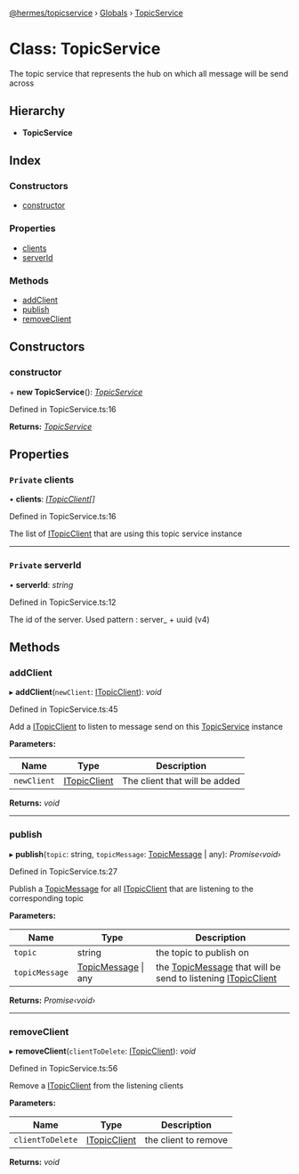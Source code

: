 [@hermes/topicservice](../README.md) › [Globals](../globals.md) › [TopicService](topicservice.md)

# Class: TopicService

The topic service that represents the hub on which all message will be send across

## Hierarchy

* **TopicService**

## Index

### Constructors

* [constructor](topicservice.md#constructor)

### Properties

* [clients](topicservice.md#private-clients)
* [serverId](topicservice.md#private-serverid)

### Methods

* [addClient](topicservice.md#addclient)
* [publish](topicservice.md#publish)
* [removeClient](topicservice.md#removeclient)

## Constructors

###  constructor

\+ **new TopicService**(): *[TopicService](topicservice.md)*

Defined in TopicService.ts:16

**Returns:** *[TopicService](topicservice.md)*

## Properties

### `Private` clients

• **clients**: *[ITopicClient](../interfaces/itopicclient.md)[]*

Defined in TopicService.ts:16

The list of [ITopicClient](../interfaces/itopicclient.md) that are using this topic service instance

___

### `Private` serverId

• **serverId**: *string*

Defined in TopicService.ts:12

The id of the server. Used pattern : server_ + uuid (v4)

## Methods

###  addClient

▸ **addClient**(`newClient`: [ITopicClient](../interfaces/itopicclient.md)): *void*

Defined in TopicService.ts:45

Add a [ITopicClient](../interfaces/itopicclient.md) to listen to message send on this [TopicService](topicservice.md) instance

**Parameters:**

Name | Type | Description |
------ | ------ | ------ |
`newClient` | [ITopicClient](../interfaces/itopicclient.md) | The client that will be added  |

**Returns:** *void*

___

###  publish

▸ **publish**(`topic`: string, `topicMessage`: [TopicMessage](topicmessage.md) | any): *Promise‹void›*

Defined in TopicService.ts:27

Publish a [TopicMessage](topicmessage.md) for all [ITopicClient](../interfaces/itopicclient.md) that are listening to the corresponding topic

**Parameters:**

Name | Type | Description |
------ | ------ | ------ |
`topic` | string | the topic to publish on |
`topicMessage` | [TopicMessage](topicmessage.md) &#124; any | the [TopicMessage](topicmessage.md) that will be send to listening [ITopicClient](../interfaces/itopicclient.md)  |

**Returns:** *Promise‹void›*

___

###  removeClient

▸ **removeClient**(`clientToDelete`: [ITopicClient](../interfaces/itopicclient.md)): *void*

Defined in TopicService.ts:56

Remove a [ITopicClient](../interfaces/itopicclient.md) from the listening clients

**Parameters:**

Name | Type | Description |
------ | ------ | ------ |
`clientToDelete` | [ITopicClient](../interfaces/itopicclient.md) | the client to remove  |

**Returns:** *void*
